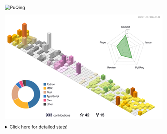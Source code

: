 ![PuQing](https://user-images.githubusercontent.com/27223114/171565019-9a56fae6-b08b-421f-99db-7e830da42371.png)

![](./profile-3d-contrib/profile-season-animate.svg)

<details>
<summary>Click here for detailed stats!</summary>

<!--START_SECTION:waka-->
![Lines of code](https://img.shields.io/badge/From%20Hello%20World%20I%27ve%20Written-1.3%20million%20lines%20of%20code-blue)

**🐱 My GitHub Data** 

> 📦 411.9 kB Used in GitHub's Storage 
 > 
> 🏆 704 Contributions in the Year 2024
 > 
> 🚫 Not Opted to Hire
 > 
> 📜 61 Public Repositories 
 > 
> 🔑 30 Private Repositories 
 > 
**I'm a Night 🦉** 

```text
🌞 Morning                501 commits         ██░░░░░░░░░░░░░░░░░░░░░░░   06.62 % 
🌆 Daytime                3245 commits        ███████████░░░░░░░░░░░░░░   42.89 % 
🌃 Evening                1677 commits        ██████░░░░░░░░░░░░░░░░░░░   22.17 % 
🌙 Night                  2142 commits        ███████░░░░░░░░░░░░░░░░░░   28.31 % 
```


📊 **This Week I Spent My Time On** 

```text
💬 Programming Languages: 
Browsing                 17 hrs 26 mins      ██████████░░░░░░░░░░░░░░░   39.16 % 
Searching                8 hrs 2 mins        █████░░░░░░░░░░░░░░░░░░░░   18.06 % 
Fish Touching            4 hrs 30 mins       ███░░░░░░░░░░░░░░░░░░░░░░   10.11 % 
GitHubing                4 hrs 12 mins       ██░░░░░░░░░░░░░░░░░░░░░░░   09.44 % 
TypeScript               3 hrs 24 mins       ██░░░░░░░░░░░░░░░░░░░░░░░   07.63 % 

🔥 Editors: 
Chrome                   36 hrs 10 mins      ████████████████████░░░░░   81.19 % 
VS Code                  6 hrs 6 mins        ███░░░░░░░░░░░░░░░░░░░░░░   13.73 % 
fish                     2 hrs 12 mins       █░░░░░░░░░░░░░░░░░░░░░░░░   04.95 % 
Obsidian                 3 mins              ░░░░░░░░░░░░░░░░░░░░░░░░░   00.13 % 

💻 Operating System: 
Mac                      42 hrs 2 mins       ████████████████████████░   94.38 % 
Linux                    2 hrs               █░░░░░░░░░░░░░░░░░░░░░░░░   04.51 % 
WSL                      29 mins             ░░░░░░░░░░░░░░░░░░░░░░░░░   01.11 % 
```


<!--END_SECTION:waka-->
</details>
